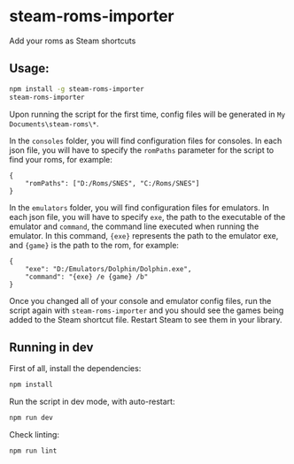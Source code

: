 # steam-roms-importer
Add your roms as Steam shortcuts

## Usage:
```bash
npm install -g steam-roms-importer
steam-roms-importer
```

Upon running the script for the first time, config files will be generated in `My Documents\steam-roms\*`.

In the `consoles` folder, you will find configuration files for consoles. In each json file, you will have to specify the `romPaths` parameter for the script to find your roms, for example:

```
{
	"romPaths": ["D:/Roms/SNES", "C:/Roms/SNES"]
}
```

In the `emulators` folder, you will find configuration files for emulators. In each json file, you will have to specify `exe`, the path to the executable of the emulator and `command`, the command line executed when running the emulator. In this command, `{exe}` represents the path to the emulator exe, and `{game}` is the path to the rom, for example:

```
{
    "exe": "D:/Emulators/Dolphin/Dolphin.exe",
    "command": "{exe} /e {game} /b"
}
```

Once you changed all of your console and emulator config files, run the script again with `steam-roms-importer` and you should see the games being added to the Steam shortcut file. Restart Steam to see them in your library.

## Running in dev

First of all, install the dependencies:
```bash
npm install
```

Run the script in dev mode, with auto-restart:
```bash
npm run dev
```

Check linting:
```bash
npm run lint
```
